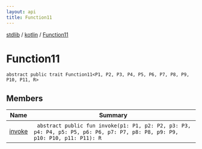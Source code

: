 ```yaml
---
layout: api
title: Function11
---
```

[stdlib](../../index.html) / [kotlin](../index.html) / [Function11](index.html)

# Function11

```
abstract public trait Function11<P1, P2, P3, P4, P5, P6, P7, P8, P9, P10, P11, R> 
```
## Members
| Name | Summary |
|------|---------|
|[invoke](invoke.html)|&nbsp;&nbsp;`abstract public fun invoke(p1: P1, p2: P2, p3: P3, p4: P4, p5: P5, p6: P6, p7: P7, p8: P8, p9: P9, p10: P10, p11: P11): R`<br>|
